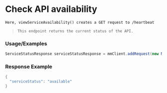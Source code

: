 # Check API availability

`Here, viewServiceAvailability() creates a GET request to /heartbeat`

> `This endpoint returns the current status of the API.`

### Usage/Examples

```java
ServiceStatusResponse serviceStatusResponse = mmClient.addRequest(new MerchantPaymentRequest()).viewServiceAvailability();
``` 

### Response Example

```java
{
  "serviceStatus": "available"
}
```